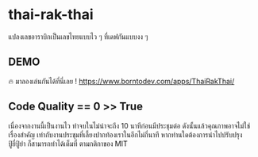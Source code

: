 # thai-rak-thai
แปลงเลขอาราบิกเป็นเลขไทยแบบไว ๆ ที่เดฟกันแบบงง ๆ

## DEMO
🔥 มาลองเล่นกันได้ที่นี่เลย ! https://www.borntodev.com/apps/ThaiRakThai/

## Code Quality == 0 >> True
เนื่องจากงานนี้เป็นงานไว ทำจบในไม่น่าจะถึง 10 นาทีก่อนมีประชุมต่อ
ดังนั้นแล้วคุณภาพอาจไม่ใช่เรื่องสำคัญ เท่ากับงานประชุมที่เลี้ยงปากท้องเราในอีกไม่กี่นาที
หากท่านใดต้องการนำไปปรับปรุง ปู้ยี่ปู้ยำ ก็สามารถทำได้เต็มที่ ตามกติกาของ MIT
